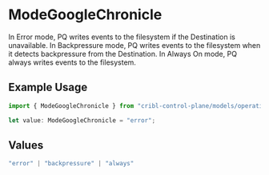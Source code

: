 # ModeGoogleChronicle

In Error mode, PQ writes events to the filesystem if the Destination is unavailable. In Backpressure mode, PQ writes events to the filesystem when it detects backpressure from the Destination. In Always On mode, PQ always writes events to the filesystem.

## Example Usage

```typescript
import { ModeGoogleChronicle } from "cribl-control-plane/models/operations";

let value: ModeGoogleChronicle = "error";
```

## Values

```typescript
"error" | "backpressure" | "always"
```